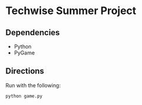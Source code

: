 # Techwise Summer Project

## Dependencies
- Python
- PyGame

## Directions
Run with the following:
```
python game.py
```
